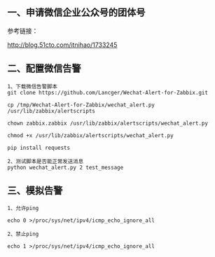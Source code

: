 ## 一、申请微信企业公众号的团体号

参考链接：

http://blog.51cto.com/itnihao/1733245

## 二、配置微信告警
```
1、下载微信告警脚本
git clone https://github.com/Lancger/Wechat-Alert-for-Zabbix.git

cp /tmp/Wechat-Alert-for-Zabbix/wechat_alert.py /usr/lib/zabbix/alertscripts

chown zabbix.zabbix /usr/lib/zabbix/alertscripts/wechat_alert.py

chmod +x /usr/lib/zabbix/alertscripts/wechat_alert.py

pip install requests

2、测试脚本是否能正常发送消息
python wechat_alert.py 2 test_message
```

## 三、模拟告警
```
1、允许ping

echo 0 >/proc/sys/net/ipv4/icmp_echo_ignore_all

2、禁止ping

echo 1 >/proc/sys/net/ipv4/icmp_echo_ignore_all

```
